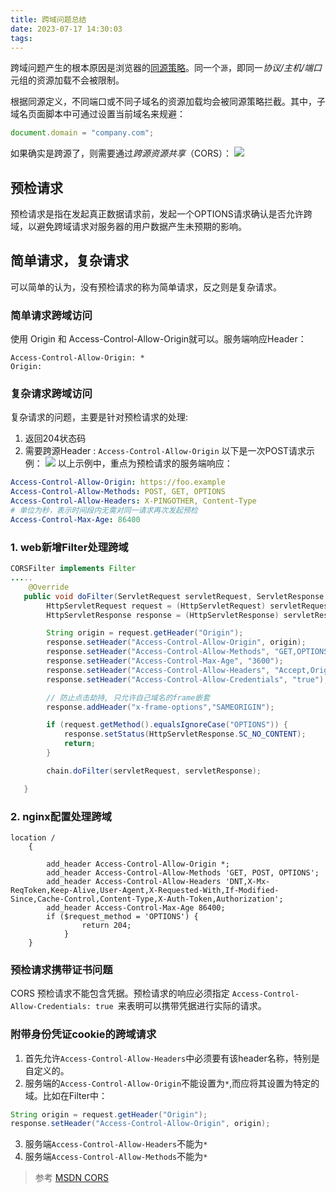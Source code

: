 ```yaml
---
title: 跨域问题总结
date: 2023-07-17 14:30:03
tags:
---
```

跨域问题产生的根本原因是浏览器的[同源策略](https://developer.mozilla.org/zh-CN/docs/Web/Security/Same-origin_policy)。同一个`源`，即同一*协议/主机/端口*元组的资源加载不会被限制。
<!--more-->
根据同源定义，不同端口或不同子域名的资源加载均会被同源策略拦截。其中，子域名页面脚本中可通过设置当前域名来规避：  
``` js
document.domain = "company.com";
```
如果确实是跨源了，则需要通过*跨源资源共享*（CORS）：
![](https://developer.mozilla.org/en-US/docs/Web/HTTP/CORS/cors_principle.png)

## 预检请求
预检请求是指在发起真正数据请求前，发起一个OPTIONS请求确认是否允许跨域，以避免跨域请求对服务器的用户数据产生未预期的影响。  

## 简单请求，复杂请求
可以简单的认为，没有预检请求的称为简单请求，反之则是复杂请求。  

### 简单请求跨域访问
使用 Origin 和 Access-Control-Allow-Origin就可以。服务端响应Header：
```
Access-Control-Allow-Origin: *
Origin: 
```

### 复杂请求跨域访问
复杂请求的问题，主要是针对预检请求的处理:  
1. 返回204状态码
2. 需要跨源Header : `Access-Control-Allow-Origin`
以下是一次POST请求示例：
![](https://developer.mozilla.org/en-US/docs/Web/HTTP/CORS/preflight_correct.png)
以上示例中，重点为预检请求的服务端响应：
``` yml
Access-Control-Allow-Origin: https://foo.example
Access-Control-Allow-Methods: POST, GET, OPTIONS
Access-Control-Allow-Headers: X-PINGOTHER, Content-Type
# 单位为秒，表示时间段内无需对同一请求再次发起预检
Access-Control-Max-Age: 86400
```

### 1. web新增Filter处理跨域
``` java
CORSFilter implements Filter
.....
    @Override
   public void doFilter(ServletRequest servletRequest, ServletResponse servletResponse, FilterChain chain) throws IOException, ServletException {
        HttpServletRequest request = (HttpServletRequest) servletRequest;
        HttpServletResponse response = (HttpServletResponse) servletResponse;

        String origin = request.getHeader("Origin");
        response.setHeader("Access-Control-Allow-Origin", origin);
        response.setHeader("Access-Control-Allow-Methods", "GET,OPTIONS,POST,HEAD,PUT,DELETE");
        response.setHeader("Access-Control-Max-Age", "3600");
        response.setHeader("Access-Control-Allow-Headers", "Accept,Origin,X-Requested-With,Content-Type,X-Auth-Token,content-type,Authorization");
        response.setHeader("Access-Control-Allow-Credentials", "true");

        // 防止点击劫持, 只允许自己域名的frame嵌套
        response.addHeader("x-frame-options","SAMEORIGIN");

        if (request.getMethod().equalsIgnoreCase("OPTIONS")) {
            response.setStatus(HttpServletResponse.SC_NO_CONTENT);
            return;
        }

        chain.doFilter(servletRequest, servletResponse);

   }
```

### 2. nginx配置处理跨域
``` nginx
location /
    {

        add_header Access-Control-Allow-Origin *;
        add_header Access-Control-Allow-Methods 'GET, POST, OPTIONS';
        add_header Access-Control-Allow-Headers 'DNT,X-Mx-ReqToken,Keep-Alive,User-Agent,X-Requested-With,If-Modified-Since,Cache-Control,Content-Type,X-Auth-Token,Authorization';
        add_header Access-Control-Max-Age 86400;
        if ($request_method = 'OPTIONS') {
                return 204;
            }
    }
```

### 预检请求携带证书问题
CORS 预检请求不能包含凭据。预检请求的响应必须指定 `Access-Control-Allow-Credentials: true `来表明可以携带凭据进行实际的请求。  

### 附带身份凭证cookie的跨域请求
1. 首先允许`Access-Control-Allow-Headers`中必须要有该header名称，特别是自定义的。
2. 服务端的`Access-Control-Allow-Origin`不能设置为`*`,而应将其设置为特定的域。比如在Filter中：
``` java
String origin = request.getHeader("Origin");
response.setHeader("Access-Control-Allow-Origin", origin);
```
3. 服务端`Access-Control-Allow-Headers`不能为`*`
4. 服务端`Access-Control-Allow-Methods`不能为`*`

> 参考 [MSDN CORS](https://developer.mozilla.org/zh-CN/docs/Web/HTTP/CORS)
